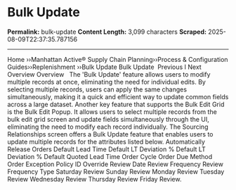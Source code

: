# Bulk Update 

**Permalink:** bulk-update
**Content Length:** 3,099 characters
**Scraped:** 2025-08-09T22:37:35.787156

---

Home &rsaquo;&rsaquo;Manhattan Active® Supply Chain Planning&rsaquo;&rsaquo;Process &amp; Configuration Guides&rsaquo;&rsaquo;Replenishment ››Bulk Update Bulk Update&nbsp; Previous&nbsp;I&nbsp;Next Overview Overview &nbsp; The &#39;Bulk Update&#39; feature allows users to modify multiple records at once, eliminating the need for individual edits. By selecting multiple records, users can apply the same changes simultaneously, making it a quick and efficient way to update common fields across a large dataset. Another key feature that supports the Bulk Edit Grid is the Bulk Edit Popup. It allows users to select multiple records from the bulk edit grid screen and update fields simultaneously through the UI, eliminating the need to modify each record individually. The Sourcing Relationships screen offers a Bulk Update feature that enables users to update multiple records for the attributes listed below. Automatically Release Orders Default Lead Time Default LT Deviation % Default LT Deviation % Default Quoted Lead Time Order Cycle Order Due Method Order Exception Policy ID Override Review Date Review Frequency Review Frequency Type Saturday Review Sunday Review Monday Review Tuesday Review Wednesday&nbsp;Review Thursday Review Friday Review. &nbsp;